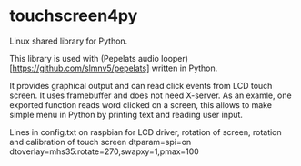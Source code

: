 # touchscreen4py

Linux shared library for Python.

This library is used with (Pepelats audio looper)[https://github.com/slmnv5/pepelats] written in Python. 

It provides graphical output and can read click events from LCD touch screen. It uses framebuffer and does not need X-server.
As an examle, one exported function reads word clicked on a screen, this allows to make simple menu in Python by printing text and reading user input.

Lines in config.txt on raspbian for LCD driver, rotation of screen, rotation and calibration of touch screen
dtparam=spi=on
dtoverlay=mhs35:rotate=270,swapxy=1,pmax=100
